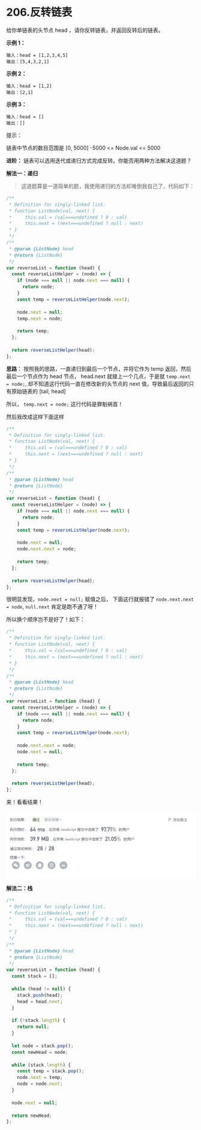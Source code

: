 # 206.反转链表

给你单链表的头节点 head ，请你反转链表，并返回反转后的链表。

**示例 1：**

```
输入：head = [1,2,3,4,5]
输出：[5,4,3,2,1]
```

**示例 2：**

```
输入：head = [1,2]
输出：[2,1]
```

**示例 3：**

```
输入：head = []
输出：[]
```

提示：

链表中节点的数目范围是 [0, 5000]
-5000 <= Node.val <= 5000

**进阶：** 链表可以选用迭代或递归方式完成反转。你能否用两种方法解决这道题？

**解法一：递归**

> 这道题算是一道简单的题，我使用递归的方法却难倒我自己了，代码如下：

```js
/**
 * Definition for singly-linked list.
 * function ListNode(val, next) {
 *     this.val = (val===undefined ? 0 : val)
 *     this.next = (next===undefined ? null : next)
 * }
 */
/**
 * @param {ListNode} head
 * @return {ListNode}
 */
var reverseList = function (head) {
  const reverseListHelper = (node) => {
    if (node === null || node.next === null) {
      return node;
    }
    const temp = reverseListHelper(node.next);

    node.next = null;
    temp.next = node;

    return temp;
  };

  return reverseListHelper(head);
};
```

**思路**： 按照我的思路，一直递归到最后一个节点，并将它作为 temp 返回，然后最后一个节点作为 head 节点， head.next 就接上一个几点，于是就 `temp.next = node;`, 却不知道这行代码一直在修改新的头节点的 next 值，导致最后返回的只有原始链表的 [tail, head]

所以， `temp.next = node;` 这行代码是罪魁祸首！

然后我改成这样下面这样

```js
/**
 * Definition for singly-linked list.
 * function ListNode(val, next) {
 *     this.val = (val===undefined ? 0 : val)
 *     this.next = (next===undefined ? null : next)
 * }
 */
/**
 * @param {ListNode} head
 * @return {ListNode}
 */
var reverseList = function (head) {
  const reverseListHelper = (node) => {
    if (node === null || node.next === null) {
      return node;
    }
    const temp = reverseListHelper(node.next);

    node.next = null;
    node.next.next = node;

    return temp;
  };

  return reverseListHelper(head);
};
```

很明显发现，`node.next = null;` 赋值之后， 下面这行就报错了 `node.next.next = node`, `null.next` 肯定是跑不通了呀！

所以换个顺序岂不是好了！如下：

```js
/**
 * Definition for singly-linked list.
 * function ListNode(val, next) {
 *     this.val = (val===undefined ? 0 : val)
 *     this.next = (next===undefined ? null : next)
 * }
 */
/**
 * @param {ListNode} head
 * @return {ListNode}
 */
var reverseList = function (head) {
  const reverseListHelper = (node) => {
    if (node === null || node.next === null) {
      return node;
    }
    const temp = reverseListHelper(node.next);

    node.next.next = node;
    node.next = null;

    return temp;
  };

  return reverseListHelper(head);
};
```

来！看看结果！

![](/reverse-linklist-result.png)

**解法二：栈**

```js
/**
 * Definition for singly-linked list.
 * function ListNode(val, next) {
 *     this.val = (val===undefined ? 0 : val)
 *     this.next = (next===undefined ? null : next)
 * }
 */
/**
 * @param {ListNode} head
 * @return {ListNode}
 */
var reverseList = function (head) {
  const stack = [];

  while (head != null) {
    stack.push(head);
    head = head.next;
  }

  if (!stack.length) {
    return null;
  }

  let node = stack.pop();
  const newHead = node;

  while (stack.length) {
    const temp = stack.pop();
    node.next = temp;
    node = node.next;
  }

  node.next = null;

  return newHead;
};
```
